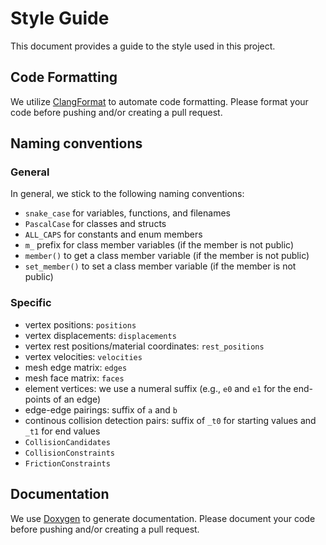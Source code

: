 # Style Guide

This document provides a guide to the style used in this project.

## Code Formatting

We utilize [ClangFormat](https://clang.llvm.org/docs/ClangFormat.html) to automate code formatting. Please format your code before pushing and/or creating a pull request.

## Naming conventions

### General

In general, we stick to the following naming conventions:

* `snake_case` for variables, functions, and filenames
* `PascalCase` for classes and structs
* `ALL_CAPS` for constants and enum members
* `m_` prefix for class member variables (if the member is not public)
* `member()` to get a class member variable (if the member is not public)
* `set_member()` to set a class member variable (if the member is not public)

### Specific

* vertex positions: `positions`
* vertex displacements: `displacements`
* vertex rest positions/material coordinates: `rest_positions`
* vertex velocities: `velocities`
* mesh edge matrix: `edges`
* mesh face matrix: `faces`
* element vertices: we use a numeral suffix (e.g., `e0` and `e1` for the end-points of an edge)
* edge-edge pairings: suffix of `a` and `b`
* continous collision detection pairs: suffix of `_t0` for starting values and `_t1` for end values
* `CollisionCandidates`
* `CollisionConstraints`
* `FrictionConstraints`

## Documentation

We use [Doxygen](https://www.doxygen.nl/index.html) to generate documentation. Please document your code before pushing and/or creating a pull request.
